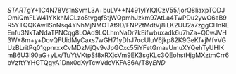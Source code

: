 $START$gY+1C4N78Vs1nSvmL3A+buLV++N491ylYlQlCzV55/jorQ8liaxpTODJOmiQmFLW41YKkhMCLzo5tvgqfStjWQpmhJzkm97AtLa4TwPDu2ywO6aB9R5YTQQKAwIlSnNsq4YNhMjNMOTAt9D/FNP2tMdtVj8iLK2UU2a7zggCHnREEnfu3NkTaNdaTPNCqg8LOAd9LQLhmNaDr7kEifwbuxadk6u7hZa+Q0wJVH3W+8m+y+DovQFUidMyCaxs7wGH71yDhJ7ocUluV6jkp82K9GeKf+jMfvVGUzBLritPq01gpnrxxCvMDzMjQv9vJpGCxc55iYFetGmavUmuXYQehTyUHIKmB6U3I90aG+yLx/Tt/YtVKtpSf8xRXjcVm9EK3sgKLc3QEohstHjgMXztmCrr6bVzftYYHGTQgyA1Dnx0dXyTcwVdcVKFA86A/T8y$END$